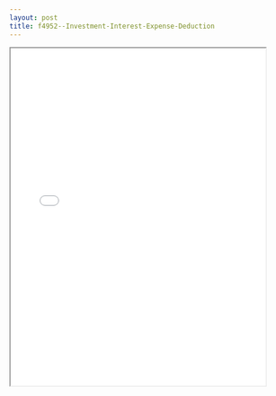 ```yaml
---
layout: post
title: f4952--Investment-Interest-Expense-Deduction
---
```


<div class="pdf-container">
<iframe src="/ea/_pdf-2-md/f4952--Investment-Interest-Expense-Deduction.pdf" height="600" width="90%" allowFullScreen="true"></iframe>
</div>

